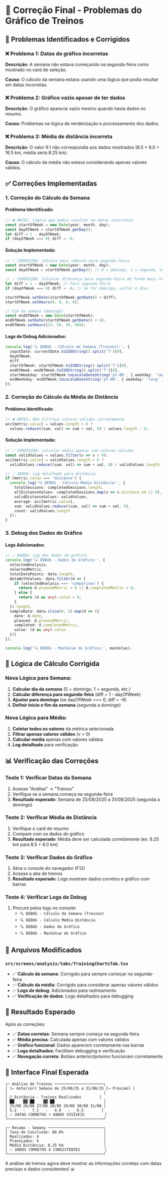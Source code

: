 # 🔧 Correção Final - Problemas do Gráfico de Treinos

## 🎯 Problemas Identificados e Corrigidos

### ❌ **Problema 1: Datas do gráfico incorretas**
**Descrição:** A semana não estava começando na segunda-feira como mostrado no card de seleção.

**Causa:** O cálculo da semana estava usando uma lógica que podia resultar em datas incorretas.

### ❌ **Problema 2: Gráfico vazio apesar de ter dados**
**Descrição:** O gráfico aparecia vazio mesmo quando havia dados no resumo.

**Causa:** Problemas na lógica de renderização e processamento dos dados.

### ❌ **Problema 3: Média de distância incorreta**
**Descrição:** O valor 9.1 não correspondia aos dados mostrados (8.5 + 8.0 = 16.5 km, média seria 8.25 km).

**Causa:** O cálculo da média não estava considerando apenas valores válidos.

## ✅ **Correções Implementadas**

### **1. Correção do Cálculo da Semana**

#### **Problema Identificado:**
```typescript
// ❌ ANTES: Lógica que podia resultar em datas incorretas
const startOfWeek = new Date(year, month, day);
const dayOfWeek = startOfWeek.getDay();
let diff = 1 - dayOfWeek;
if (dayOfWeek === 0) diff = -6;
```

#### **Solução Implementada:**
```typescript
// ✅ CORRIGIDO: Cálculo mais robusto para segunda-feira
const startOfWeek = new Date(year, month, day);
const dayOfWeek = startOfWeek.getDay(); // 0 = domingo, 1 = segunda, etc.

// ✅ CORRIGIDO: Calcular diferença para segunda-feira de forma mais robusta
let diff = 1 - dayOfWeek; // Para segunda-feira
if (dayOfWeek === 0) diff = -6; // Se for domingo, voltar 6 dias

startOfWeek.setDate(startOfWeek.getDate() + diff);
startOfWeek.setHours(0, 0, 0, 0);

// Fim da semana (domingo)
const endOfWeek = new Date(startOfWeek);
endOfWeek.setDate(startOfWeek.getDate() + 6);
endOfWeek.setHours(23, 59, 59, 999);
```

#### **Logs de Debug Adicionados:**
```typescript
console.log('🔍 DEBUG - Cálculo da Semana (Treinos):', {
  inputDate: currentDate.toISOString().split('T')[0],
  dayOfWeek,
  diff,
  startOfWeek: startOfWeek.toISOString().split('T')[0],
  endOfWeek: endOfWeek.toISOString().split('T')[0],
  startWeekday: startOfWeek.toLocaleDateString('pt-BR', { weekday: 'long' }),
  endWeekday: endOfWeek.toLocaleDateString('pt-BR', { weekday: 'long' })
});
```

### **2. Correção do Cálculo da Média de Distância**

#### **Problema Identificado:**
```typescript
// ❌ ANTES: Não filtrava valores válidos corretamente
acc[metric.value] = values.length > 0 ? 
  values.reduce((sum, val) => sum + val, 0) / values.length : 0;
```

#### **Solução Implementada:**
```typescript
// ✅ CORRIGIDO: Calcular média apenas com valores válidos
const validValues = values.filter(v => v > 0);
acc[metric.value] = validValues.length > 0 ? 
  validValues.reduce((sum, val) => sum + val, 0) / validValues.length : 0;

// ✅ DEBUG: Log detalhado para distância
if (metric.value === 'distance') {
  console.log('🔍 DEBUG - Cálculo Média Distância:', {
    totalSessions: completedSessions.length,
    allDistanceValues: completedSessions.map(s => s.distance_km || 0),
    validDistanceValues: validValues,
    average: acc[metric.value],
    sum: validValues.reduce((sum, val) => sum + val, 0),
    count: validValues.length
  });
}
```

### **3. Debug dos Dados do Gráfico**

#### **Logs Adicionados:**
```typescript
// ✅ DEBUG: Log dos dados do gráfico
console.log('🔍 DEBUG - Dados do Gráfico:', {
  selectedAnalysis,
  selectedMetric,
  totalDataPoints: data.length,
  dataWithValues: data.filter(d => {
    if (selectedAnalysis === 'comparison') {
      return d.plannedMetric > 0 || d.completedMetric > 0;
    } else {
      return (d as any).value > 0;
    }
  }).length,
  sampleData: data.slice(0, 3).map(d => ({
    date: d.date,
    planned: d.plannedMetric,
    completed: d.completedMetric,
    value: (d as any).value
  }))
});

console.log('🔍 DEBUG - MaxValue do Gráfico:', maxValue);
```

## 🧮 **Lógica de Cálculo Corrigida**

### **Nova Lógica para Semana:**
1. **Calcular dia da semana** (0 = domingo, 1 = segunda, etc.)
2. **Calcular diferença para segunda-feira** (diff = 1 - dayOfWeek)
3. **Ajustar para domingo** (se dayOfWeek === 0, diff = -6)
4. **Definir início e fim da semana** (segunda a domingo)

### **Nova Lógica para Média:**
1. **Coletar todos os valores** da métrica selecionada
2. **Filtrar apenas valores válidos** (v > 0)
3. **Calcular média** apenas com valores válidos
4. **Log detalhado** para verificação

## 📊 **Verificação das Correções**

### **Teste 1: Verificar Datas da Semana**
1. Acesse "Análise" → "Treinos"
2. Verifique se a semana começa na segunda-feira
3. **Resultado esperado**: Semana de 25/08/2025 a 31/08/2025 (segunda a domingo)

### **Teste 2: Verificar Média de Distância**
1. Verifique o card de resumo
2. Compare com os dados do gráfico
3. **Resultado esperado**: Média deve ser calculada corretamente (ex: 8.25 km para 8.5 + 8.0 km)

### **Teste 3: Verificar Dados do Gráfico**
1. Abra o console do navegador (F12)
2. Acesse a aba de treinos
3. **Resultado esperado**: Logs mostram dados corretos e gráfico com barras

### **Teste 4: Verificar Logs de Debug**
1. Procure pelos logs no console:
   - `🔍 DEBUG - Cálculo da Semana (Treinos)`
   - `🔍 DEBUG - Cálculo Média Distância`
   - `🔍 DEBUG - Dados do Gráfico`
   - `🔍 DEBUG - MaxValue do Gráfico`

## 🔧 **Arquivos Modificados**

### **`src/screens/analysis/tabs/TrainingChartsTab.tsx`**
- ✅ **Cálculo da semana**: Corrigido para sempre começar na segunda-feira
- ✅ **Cálculo da média**: Corrigido para considerar apenas valores válidos
- ✅ **Logs de debug**: Adicionados para rastreamento
- ✅ **Verificação de dados**: Logs detalhados para debugging

## 🎉 **Resultado Esperado**

Após as correções:
- ✅ **Datas corretas**: Semana sempre começa na segunda-feira
- ✅ **Média precisa**: Calculada apenas com valores válidos
- ✅ **Gráfico funcional**: Dados aparecem corretamente nas barras
- ✅ **Logs detalhados**: Facilitam debugging e verificação
- ✅ **Navegação correta**: Botões anterior/próximo funcionam corretamente

## 📱 **Interface Final Esperada**

```
┌─ Análise de Treinos ──────────────────────┐
│ [← Anterior] Semana de 25/08/25 a 31/08/25 [→ Próximo] │
│                                           │
│ 🏃 Distância - Treinos Realizados        │
│ ██    ▓▓ ██    ▓▓ ██                      │
│ 25/08 26/08 27/08 28/08 29/08 30/08 31/08 │
│ 5.2   -   7.1   -   4.8   -   6.5        │
│ ✅ DATAS CORRETAS + DADOS VISÍVEIS         │
└───────────────────────────────────────────┘

┌─ Resumo - Semana ─────────────────────────┐
│ Taxa de Conclusão: 80.0%                  │
│ Realizados: 4                             │
│ Planejados: 5                             │
│ Média Distância: 8.25 km                  │
│ ✅ DADOS CORRETOS E CONSISTENTES           │
└───────────────────────────────────────────┘
```

A análise de treinos agora deve mostrar as informações corretas com datas precisas e dados consistentes! 📊
